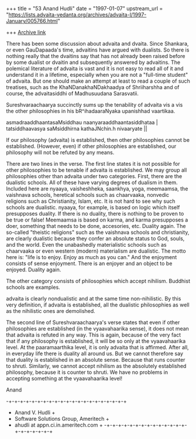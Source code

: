 +++
title = "53 Anand Hudli"
date = "1997-01-07"
upstream_url = "https://lists.advaita-vedanta.org/archives/advaita-l/1997-January/005766.html"

+++
[Archive link](https://lists.advaita-vedanta.org/archives/advaita-l/1997-January/005766.html)

 There has been some discussion about advaita and dvaita. Since Shankara,
 or even GauDapaada's time, advaitins have argued with dualists. So there
 is nothing really that the dvaitins say that has not already been raised
 before by some dualist or dvaitin and subsequently answered by advaitins.
 The polemical literature of advaita is vast and it is not easy to read
 all of it and understand it in a lifetime, especially when you are not a
 "full-time student" of advaita. But one should make an attempt at least
 to read a couple of such treatises, such as the KhaNDanakhaNDakhaadya
 of Shriiharshha and of course, the advaitasiddhi of Madhusuudana Sarasvatii.

 Sureshvaraachaarya succinctly sums up the tenability of advaita vis a vis
 the other philosophies in his bR^ihadaaraNyaka upanishhad vaartikaa.

 asmadraaddhaantasaMsiddhau naanyaraaddhaantasiddhataa |
 tatsiddhaavasya saMsiddhirna kathaJNchin.h nivaaryate  ||

 If our philosophy (advaita) is established, then other
 philosophies cannot be established. (However, even) if other
 philosophies are established, our philosophy will not be refuted
 by any means.

 There are two lines in the verse. The first line states it is not possible
 for other philosophies to be tenable if advaita is established. We may
 group all philosophies other than advaita under two categories. First, there
 are the dualistic schools. All of these have varying degrees of dualism in
 them. Included here are nyaaya, vaisheshheka, saankhya, yoga, meemaamsa,
 the vaishnava schools, heretical schools such as chaarvaaka, nonvedic
 religions such as Christianity, Islam, etc. It is not hard to see why
 such schools are dualistic. nyaaya, for example, is based on logic
 which itself presupposes duality. If there is no duality, there is
 nothing to be proven to be true or false! Meemaamsa is based on
 karma, and karma presupposes a doer, something that needs to be done,
 accesories, etc. Duality again.  The so-called "theistic religions"
 such as the vaishnava schools and christianity, are clearly dualistic
 because they confer an absolute status to God, souls, and the world.
 Even the unabashedly materialistic schools such as chaarvaaka or even
 western (modern) materialism are dualistic. The motto here is: "life is
 to enjoy. Enjoy as much as you can." And the enjoyment consists of
 sense enjoyment. There is an enjoyer and an object to be enjoyed. Duality
 again.

 The other category consists of philosophies which accept nihilism. Buddhist
 schools are examples.

 advaita is clearly nondualistic and at the same time non-nihilistic. By this
 very definition, if advaita is established, all the dualistic philosophies
 as well as the nihilistic ones are demolished.

 The second line of Sureshvaraachaarya's verse states that even if other
 philosophies are established (in the vyaavahaarika sense), it does not
 mean that advaita is refuted in any way. This is again, because of the
 very fact that if any philosophy is established, it will be so only at
 the vyaavahaarika level. At the paaramaarthika level, it is only advaita
 that is affirmed. After all, in everyday life there is duality all around
 us. But we cannot therefore say that duality is established in an absolute
 sense. Because that runs counter to shruti. Similarly, we cannot accept
 nihilism as the absolutely established philosophy, because it is counter
 to shruti. We have no problems in accepting something at the vyaavahaarika
 level!

 Anand


-+-+-+-+-+-+-+-+-+-+-+-+-+-+-+-+-+-+-+-+-+
+  Anand V. Hudli                         +
+  Software Solutions Group, Ameritech    +
+  ahudli at appn.ci.in.ameritech.com        +
-+-+-+-+-+-+-+-+-+-+-+-+-+-+-+-+-+-+-+-+-+

